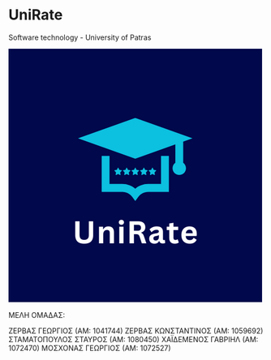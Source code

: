 # UniRate
Software technology - University of Patras

![alt text](Images/png/uniRate_1.png)

ΜΕΛΗ ΟΜΑΔΑΣ: 

ΖΕΡΒΑΣ ΓΕΩΡΓΙΟΣ (ΑΜ: 1041744) 
ΖΕΡΒΑΣ ΚΩΝΣΤΑΝΤΙΝΟΣ (ΑΜ: 1059692) 
ΣΤΑΜΑΤΟΠΟΥΛΟΣ ΣΤΑΥΡΟΣ (ΑΜ: 1080450) 
ΧΑΪΔΕΜΕΝΟΣ ΓΑΒΡΙΗΛ (ΑΜ: 1072470) 
ΜΟΣΧΟΝΑΣ ΓΕΩΡΓΙΟΣ (ΑΜ: 1072527)

